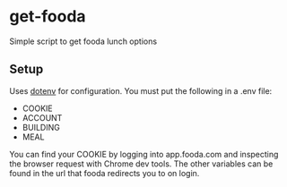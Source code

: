 # get-fooda

Simple script to get fooda lunch options

## Setup

Uses [dotenv](https://github.com/bkeepers/dotenv) for configuration. You must
put the following in a .env file:

* COOKIE
* ACCOUNT
* BUILDING
* MEAL

You can find your COOKIE by logging into app.fooda.com and inspecting the
browser request with Chrome dev tools. The other variables can be found in the
url that fooda redirects you to on login.
